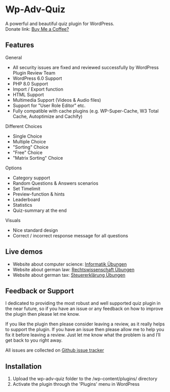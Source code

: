 # Wp-Adv-Quiz

A powerful and beautiful quiz plugin for WordPress.  
Donate link: <a href="https://www.paypal.com/donate?hosted_button_id=7EL8K7ELFWHSY">Buy Me a Coffee?</a>

## Features
General
* All security issues are fixed and reviewed successfully by WordPress Plugin Review Team
* WordPress 6.0 Support
* PHP 8.0 Support
* Import / Export function
* HTML Support
* Multimedia Support (Videos & Audio files)
* Support for "User Role Editor" etc.
* Fully compatible with cache plugins (e.g. WP-Super-Cache, W3 Total Cache, Autoptimize and Cachify)

Different Choices
* Single Choice
* Multiple Choice
* "Sorting" Choice
* "Free" Choice
* "Matrix Sorting" Choice

Options
* Category support
* Random Questions & Answers scenarios
* Set Timelimit
* Preview-function & hints
* Leaderboard
* Statistics
* Quiz-summary at the end

Visuals
* Nice standard design
* Correct / incorrect response message for all questions

## Live demos
* Website about computer science: <a href="https://www.informatik-verstehen.de/uebungen/informatik-uebungsaufgaben-loesungen/">Informatik Übungen</a>
* Website about german law: <a href="https://www.rechtswissenschaft-verstehen.de/uebungen/rechtswissenschaft-uebungsaufgaben-loesungen/rechtsgeschichte-uebungen/">Rechtswissenschaft Übungen</a>
* Website about german tax: <a target="_blank" href="https://www.steuererklaerung-verstehen.de/uebungen/steuererklaerung-uebungsaufgaben-loesungen/">Steuererklärung Übungen</a>

## Feedback or Support 
I dedicated to providing the most robust and well supported quiz plugin in the near future, so if you have an issue or any feedback on how to improve the plugin then please let me know.

If you like the plugin then please consider leaving a review, as it really helps to support the plugin. If you have an issue then please allow me to help you fix it before leaving a review. Just let me know what the problem is and I’ll get back to you right away.

All issues are collected on <a href="https://github.com/markusbegerow/Wp-Adv-Quiz/issues">Github issue tracker</a>

## Installation

1. Upload the wp-adv-quiz folder to the /wp-content/plugins/ directory
2. Activate the plugin through the 'Plugins' menu in WordPress

